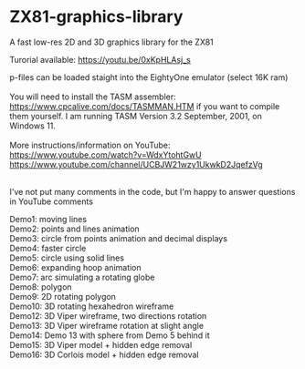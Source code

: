 # ZX81-graphics-library
A fast low-res 2D and 3D graphics library for the ZX81

Turorial available: https://youtu.be/0xKpHLAsj_s

p-files can be loaded staight into the EightyOne emulator (select 16K ram)<br><br>
You will need to install the TASM assembler: https://www.cpcalive.com/docs/TASMMAN.HTM  if you want to compile them yourself. I am running TASM Version 3.2 September, 2001, on Windows 11.<br><br>
More instructions/information on YouTube: https://www.youtube.com/watch?v=WdxYtohtGwU     https://www.youtube.com/channel/UCBJW21wzy1UkwkD2JqefzVg<br><br>

I've not put many comments in the code, but I'm happy to answer questions in YouTube comments 

Demo1: moving lines<br>
Demo2: points and lines animation<br>
Demo3: circle from points animation and decimal displays<br>
Demo4: faster circle<br>
Demo5: circle using solid lines<br>
Demo6: expanding hoop animation<br>
Demo7: arc simulating a rotating globe<br>
Demo8: polygon <br>
Demo9: 2D rotating polygon<br>
Demo10: 3D rotating hexahedron wireframe<br>
Demo12: 3D Viper wireframe, two directions rotation<br>
Demo13: 3D Viper wireframe rotation at slight angle<br>
Demo14: Demo 13 with sphere from Demo 5 behind it<br>
Demo15: 3D Viper model + hidden edge removal <br>
Demo16: 3D Corlois model + hidden edge removal<br>
